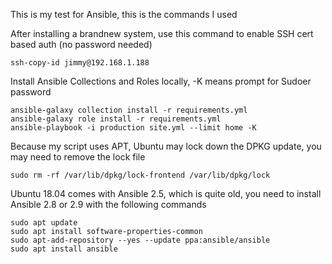 This is my test for Ansible, this is the commands I used

After installing a brandnew system, use this command to enable SSH cert based auth (no password needed)
```
ssh-copy-id jimmy@192.168.1.188
```

Install Ansible Collections and Roles locally, -K means prompt for Sudoer password
```
ansible-galaxy collection install -r requirements.yml 
ansible-galaxy role install -r requirements.yml 
ansible-playbook -i production site.yml --limit home -K
```

Because my script uses APT, Ubuntu may lock down the DPKG update, you may need to remove the lock file
```
sudo rm -rf /var/lib/dpkg/lock-frontend /var/lib/dpkg/lock
```

Ubuntu 18.04 comes with Ansible 2.5, which is quite old, you need to install Ansible 2.8 or 2.9 with the following commands
```
sudo apt update
sudo apt install software-properties-common
sudo apt-add-repository --yes --update ppa:ansible/ansible
sudo apt install ansible
```